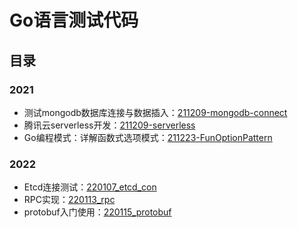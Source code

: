# Go语言测试代码

## 目录

### 2021
- 测试mongodb数据库连接与数据插入：[211209-mongodb-connect](211209-mongodb-connect)
- 腾讯云serverless开发：[211209-serverless](211209-serverless)
- Go编程模式：详解函数式选项模式：[211223-FunOptionPattern](211223-FunOptionPattern)

### 2022
- Etcd连接测试：[220107_etcd_con](220107_etcd_con)
- RPC实现：[220113_rpc](220113_rpc)
- protobuf入门使用：[220115_protobuf](220115_protobuf)
